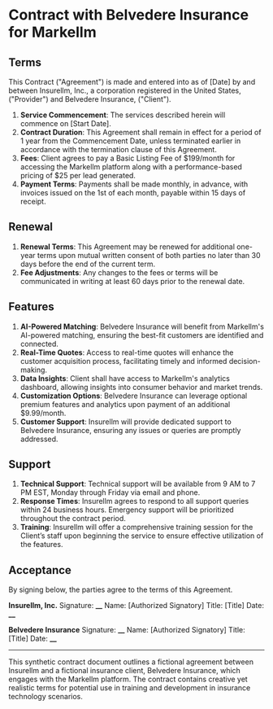 # Contract with Belvedere Insurance for Markellm

## Terms

This Contract ("Agreement") is made and entered into as of [Date] by and between Insurellm, Inc., a corporation registered in the United States, ("Provider") and Belvedere Insurance, ("Client").

1. **Service Commencement**: The services described herein will commence on [Start Date].
2. **Contract Duration**: This Agreement shall remain in effect for a period of 1 year from the Commencement Date, unless terminated earlier in accordance with the termination clause of this Agreement.
3. **Fees**: Client agrees to pay a Basic Listing Fee of $199/month for accessing the Markellm platform along with a performance-based pricing of $25 per lead generated.
4. **Payment Terms**: Payments shall be made monthly, in advance, with invoices issued on the 1st of each month, payable within 15 days of receipt.

## Renewal

1. **Renewal Terms**: This Agreement may be renewed for additional one-year terms upon mutual written consent of both parties no later than 30 days before the end of the current term.
2. **Fee Adjustments**: Any changes to the fees or terms will be communicated in writing at least 60 days prior to the renewal date.

## Features

1. **AI-Powered Matching**: Belvedere Insurance will benefit from Markellm's AI-powered matching, ensuring the best-fit customers are identified and connected.
2. **Real-Time Quotes**: Access to real-time quotes will enhance the customer acquisition process, facilitating timely and informed decision-making.
3. **Data Insights**: Client shall have access to Markellm's analytics dashboard, allowing insights into consumer behavior and market trends.
4. **Customization Options**: Belvedere Insurance can leverage optional premium features and analytics upon payment of an additional $9.99/month.
5. **Customer Support**: Insurellm will provide dedicated support to Belvedere Insurance, ensuring any issues or queries are promptly addressed.

## Support

1. **Technical Support**: Technical support will be available from 9 AM to 7 PM EST, Monday through Friday via email and phone.
2. **Response Times**: Insurellm agrees to respond to all support queries within 24 business hours. Emergency support will be prioritized throughout the contract period.
3. **Training**: Insurellm will offer a comprehensive training session for the Client’s staff upon beginning the service to ensure effective utilization of the features.

## Acceptance

By signing below, the parties agree to the terms of this Agreement.

**Insurellm, Inc.**
Signature: **********\_\_**********
Name: [Authorized Signatory]
Title: [Title]
Date: **********\_\_**********

**Belvedere Insurance**
Signature: **********\_\_**********
Name: [Authorized Signatory]
Title: [Title]
Date: **********\_\_**********

---

This synthetic contract document outlines a fictional agreement between Insurellm and a fictional insurance client, Belvedere Insurance, which engages with the Markellm platform. The contract contains creative yet realistic terms for potential use in training and development in insurance technology scenarios.
